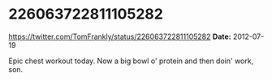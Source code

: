 # 226063722811105282
https://twitter.com/TomFrankly/status/226063722811105282
**Date:** 2012-07-19

Epic chest workout today. Now a big bowl o' protein and then doin' work, son.
